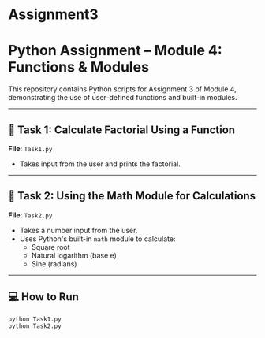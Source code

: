 # Assignment3
# Python Assignment – Module 4: Functions & Modules

This repository contains Python scripts for Assignment 3 of Module 4, demonstrating the use of user-defined functions and built-in modules.

---

## 📌 Task 1: Calculate Factorial Using a Function

**File**: `Task1.py`

- Takes input from the user and prints the factorial.

---

## 📌 Task 2: Using the Math Module for Calculations

**File**: `Task2.py`

- Takes a number input from the user.
- Uses Python's built-in `math` module to calculate:
  - Square root
  - Natural logarithm (base e)
  - Sine (radians)

---

## 💻 How to Run

```bash
python Task1.py
python Task2.py
